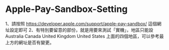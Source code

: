 # Apple-Pay-Sandbox-Setting
1、請按照 https://developer.apple.com/support/apple-pay-sandbox/ 這個網址設定即可
2、有特別要留意的部份，就是用要來測試「實機」，地區只能設 
Australia
Canada
United Kingdom
United States
上面的四個地區，可以參考最上方的網址是否有變更。
